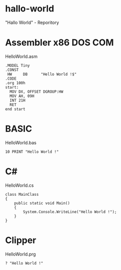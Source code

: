 # hallo-world

"Hallo World" - Reporitory

# Assembler x86 DOS COM
HelloWorld.asm

    .MODEL Tiny
    .CONST
     HW     DB      "Hello World !$"
    .CODE
    .org 100h
    start:
      MOV DX, OFFSET DGROUP:HW
      MOV AH, 09H
      INT 21H
      RET
    end start

# BASIC
HelloWorld.bas

    10 PRINT "Hello World !"

# C#
HelloWorld.cs

    class MainClass
    {
        public static void Main()
        {
            System.Console.WriteLine("Hello World !");
        }
    }

# Clipper
HelloWorld.prg

    ? "Hello World !"
